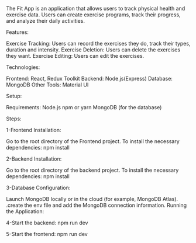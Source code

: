 The Fit App is an application that allows users to track physical health and exercise data. Users can create exercise programs, track their progress, and analyze their daily activities.

Features:

Exercise Tracking: Users can record the exercises they do, track their types, duration and intensity.
Exercise Deletion: Users can delete the exercises they want.
Exercise Editing: Users can edit the exercises.


Technologies:

Frontend: React, Redux Toolkit
Backend: Node.js(Express)
Database: MongoDB
Other Tools: Material UI

Setup:

Requirements:
Node.js
npm or yarn
MongoDB (for the database)

Steps:

1-Frontend Installation:

Go to the root directory of the Frontend project.
To install the necessary dependencies:
 npm install



2-Backend Installation:

Go to the root directory of the backend project.
To install the necessary dependencies:
 npm install



3-Database Configuration:

Launch MongoDB locally or in the cloud (for example, MongoDB Atlas).
.create the env file and add the MongoDB connection information.
Running the Application:


4-Start the backend:
 npm run dev



5-Start the frontend:
 npm run dev

